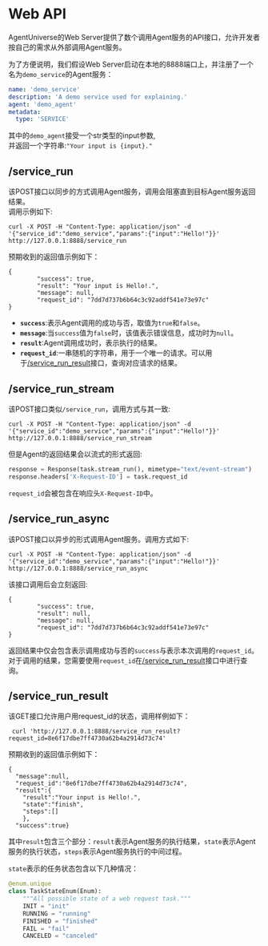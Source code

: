 # Web API

AgentUniverse的Web Server提供了数个调用Agent服务的API接口，允许开发者按自己的需求从外部调用Agent服务。

为了方便说明，我们假设Web Server启动在本地的8888端口上，并注册了一个名为`demo_service`的Agent服务：
```yaml
name: 'demo_service'
description: 'A demo service used for explaining.'
agent: 'demo_agent'
metadata:
  type: 'SERVICE'
```
其中的`demo_agent`接受一个str类型的input参数,  
并返回一个字符串:`"Your input is {input}."`

## /service_run
该POST接口以同步的方式调用Agent服务，调用会阻塞直到目标Agent服务返回结果。  
调用示例如下:
```shell
curl -X POST -H "Content-Type: application/json" -d '{"service_id":"demo_service","params":{"input":"Hello!"}}' http://127.0.0.1:8888/service_run
```
预期收到的返回值示例如下：
```shell
{
        "success": true,
        "result": "Your input is Hello!.",
        "message": null,
        "request_id": "7dd7d737b6b64c3c92addf541e73e97c"
}
```
- **`success`**:表示Agent调用的成功与否，取值为`true`和`false`。
- **`message`**:当`success`值为`false`时，该值表示错误信息，成功时为`null`。
- **`result`**:Agent调用成功时，表示执行的结果。
- **`request_id`**:一串随机的字符串，用于一个唯一的请求。可以用于[/service_run_result]()接口，查询对应请求的结果。

## /service_run_stream

该POST接口类似`/service_run`，调用方式与其一致:
```shell
curl -X POST -H "Content-Type: application/json" -d '{"service_id":"demo_service","params":{"input":"Hello!"}}' http://127.0.0.1:8888/service_run_stream
```
但是Agent的返回结果会以流式的形式返回:
```python
response = Response(task.stream_run(), mimetype="text/event-stream")
response.headers['X-Request-ID'] = task.request_id
```
`request_id`会被包含在响应头`X-Request-ID`中。

## /service_run_async
该POST接口以异步的形式调用Agent服务。调用方式如下:
```shell
curl -X POST -H "Content-Type: application/json" -d '{"service_id":"demo_service","params":{"input":"Hello!"}}' http://127.0.0.1:8888/service_run_async
```
该接口调用后会立刻返回:
```shell
{
        "success": true,
        "result": null,
        "message": null,
        "request_id": "7dd7d737b6b64c3c92addf541e73e97c"
}
```
返回结果中仅会包含表示调用成功与否的`success`与表示本次调用的`request_id`。
对于调用的结果，您需要使用`request_id`在[/service_run_result]()接口中进行查询。

## /service_run_result
该GET接口允许用户用request_id的状态，调用样例如下：
```shell
 curl 'http://127.0.0.1:8888/service_run_result?request_id=8e6f17dbe7ff4730a62b4a2914d73c74'
```
预期收到的返回值示例如下：
```shell
{
  "message":null,
  "request_id":"8e6f17dbe7ff4730a62b4a2914d73c74",
  "result":{
    "result":"Your input is Hello!.",
    "state":"finish",
    "steps":[]
    },
  "success":true}

```
其中`result`包含三个部分：`result`表示Agent服务的执行结果，`state`表示Agent服务的执行状态，`steps`表示Agent服务执行的中间过程。

`state`表示的任务状态包含以下几种情况：
```python
@enum.unique
class TaskStateEnum(Enum):
    """All possible state of a web request task."""
    INIT = "init"
    RUNNING = "running"
    FINISHED = "finished"
    FAIL = "fail"
    CANCELED = "canceled"
```

